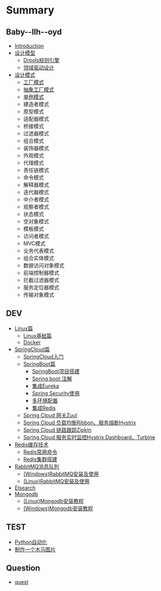 # Summary

## Baby--llh--oyd

* [Introduction](README.md)
* [设计模型](xiang-mu-da-jian-he-gui-zhi-yin.md)
  * [Drools规则引擎](droolsgui-ze-yin-qing.md)
  * [领域驱动设计](ling-yu-qu-dong-she-ji.md)
* [设计模式](she-ji-mo-shi.md)
  * [工厂模式](she-ji-mo-shi/gong-chang-mo-shi.md)
  * [抽象工厂模式](she-ji-mo-shi/chou-xiang-gong-chang-mo-shi.md)
  * [单例模式](she-ji-mo-shi/dan-li-mo-shi.md)
  * 建造者模式
  * 原型模式
  * 适配器模式
  * 桥接模式
  * 过滤器模式
  * 组合模式
  * 装饰器模式
  * 外观模式
  * 代理模式
  * 责任链模式
  * 命令模式
  * 解释器模式
  * 迭代器模式
  * 中介者模式
  * 观察者模式
  * 状态模式
  * 空对象模式
  * 模板模式
  * 访问者模式
  * MVC模式
  * 业务代表模式
  * 组合实体模式
  * 数据访问对象模式
  * 前端控制器模式
  * 拦截过滤器模式
  * 服务定位器模式
  * 传输对象模式

## DEV

* [Linux篇](linuxchang-yong-ming-ling.md)
  * [Linux基础篇](linuxchang-yong-ming-ling/linuxji-chu-pian.md)
  * [Docker](linuxchang-yong-ming-ling/docker.md)
* [SpringCloud篇](xiang-mu-da-jian-he-gui-zhi-yin/springboot+springcloud.md)
  * [SpringCloud入门](Spring-Cloud/springcloudru-men.md)
  * [SpringBoot篇](springbootpian.md)
    * [SpringBoot项目搭建](xiang-mu-da-jian-he-gui-zhi-yin/springbootxiang-mu-da-jian.md)
    * [Spring boot 注解](Spring-Boot/Spring-boot注解.md)
    * [集成Eureka](xiang-mu-da-jian-he-gui-zhi-yin/ji-cheng-eureka.md)
    * [Spring Security使用](Spring-Boot/spring-security.md)
    * [多环境配置](xiang-mu-da-jian-he-gui-zhi-yin/duo-huan-jing-pei-zhi.md)
    * [集成Redis](xiang-mu-da-jian-he-gui-zhi-yin/ji-cheng-redis.md)
  * [Spring Cloud 网关Zuul](Spring-Cloud/spring-cloud-wang-guan-zuul.md)
  * [Spring Cloud 负载均衡Ribbon、服务熔断Hystrix](Spring-Cloud/Feign.md)
  * [Spring Cloud 链路跟踪Zipkin](Spring-Cloud/Zipkin.md)
  * [Spring Cloud 服务实时监控Hystrix Dashboard、Turbine](Spring-Cloud/Turbine.md)
* [Redis缓存技术](redishuan-cun-ji-zhu.md)
  * [Redis常用命令](redishuan-cun-ji-zhu/redischang-yong-ming-ling.md)
  * [Redis集群搭建](redishuan-cun-ji-zhu/redisji-qun-da-jian.md)
* [RabbitMQ消息队列](rabbitmqxiao-xi-dui-lie.md)
  * [\(Windows\)RabbitMQ安装及使用](DEV-Service/Linux-Command/windowsrabbitmqan-zhuang-ji-shi-yong.md)
  * [\(Linux\)RabbitMQ安装及使用](DEV-Service/Linux-Command/linuxxia-an-zhuang-rabbitmq.md)
* [Elsearch](kibana.md)
* [Mongodb](mongodb.md)
  * [\(Linux\)Mongodb安装教程](mongodb/linuxmongodban-zhuang-jiao-cheng.md)
  * [\(Windows\)Mongodb安装教程](mongodb/windowsmongodban-zhuang-jiao-cheng.md)

## TEST

* [Python自动化](test/pythonzi-dong-hua.md)
* [制作一个木马图片](test/zhi-zuo-yi-ge-mu-ma-tu-pian.md)

## Question

* [quest](quest.md)

